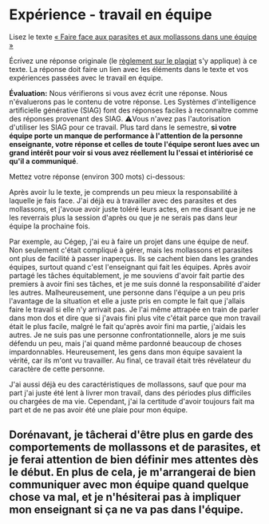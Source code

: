 # Expérience - travail en équipe

Lisez le texte [« Faire face aux parasites et aux mollassons dans une équipe »](https://etsmtl365-my.sharepoint.com/:w:/g/personal/christopher_fuhrman_etsmtl_ca/EcmQ4mhrCt5Ml9FUOiAPMmQBqtH3Z65GXrMLngDaeRCP8g?e=8JXrlf)

Écrivez une réponse originale (le [règlement sur le plagiat](https://www.etsmtl.ca/Etudes/citer-pas-plagier) s'y applique) à ce texte.
La réponse doit faire un lien avec les éléments dans le texte et vos expériences passées avec le travail en équipe.

**Évaluation:** Nous vérifierons si vous avez écrit une réponse.
Nous n'évaluerons pas le contenu de votre réponse.
Les Systèmes d'intelligence artificielle générative (SIAG) font des réponses faciles à reconnaître comme des réponses provenant des SIAG. 
⚠️Vous n'avez pas l'autorisation d'utiliser les SIAG pour ce travail. 
Plus tard dans le semestre, **si votre équipe porte un manque de performance à l'attention de la personne enseignante, votre réponse et celles de toute l'équipe seront lues avec un grand intérêt pour voir si vous avez réellement lu l'essai et intériorisé ce qu'il a communiqué**.

Mettez votre réponse (environ 300 mots) ci-dessous:

Après avoir lu le texte, je comprends un peu mieux la responsabilité à laquelle je fais face. J'ai déjà eu à travailler avec des parasites et des mollassons, et j'avoue avoir juste toléré leurs actes, en me disant que je ne les reverrais plus la session d'après ou que je ne serais pas dans leur équipe la prochaine fois. 

Par exemple, au Cégep, j'ai eu à faire un projet dans une équipe de neuf. Non seulement c'était compliqué à gérer, mais les mollassons et parasites ont plus de facilité à passer inaperçus. Ils se cachent bien dans les grandes équipes, surtout quand c'est l'enseignant qui fait les équipes. Après avoir partagé les tâches équitablement, je me souviens d'avoir fait partie des premiers à avoir fini ses tâches, et je me suis donné la responsabilité d'aider les autres. Malheureusement, une personne dans l'équipe a un peu pris l'avantage de la situation et elle a juste pris en compte le fait que j'allais faire le travail si elle n'y arrivait pas. Je l'ai même attrapée en train de parler dans mon dos et dire que si j'avais fini plus vite c'était parce que mon travail était le plus facile, malgré le fait qu'après avoir fini ma partie, j'aidais les autres. Je ne suis pas une personne confrontationnelle, alors je me suis défendu un peu, mais j'ai quand même pardonné beaucoup de choses impardonnables. Heureusement, les gens dans mon équipe savaient la vérité, car ils m'ont vu travailler. Au final, ce travail était très révélateur du caractère de cette personne.

J'ai aussi déjà eu des caractéristiques de mollassons, sauf que pour ma part j'ai juste été lent à livrer mon travail, dans des périodes plus difficiles ou chargées de ma vie. Cependant, j'ai la certitude d'avoir toujours fait ma part et de ne pas avoir été une plaie pour mon équipe. 

Dorénavant, je tâcherai d'être plus en garde des comportements de mollassons et de parasites, et je ferai attention de bien définir mes attentes dès le début. En plus de cela, je m'arrangerai de bien communiquer avec mon équipe quand quelque chose va mal, et je n'hésiterai pas à impliquer mon enseignant si ça ne va pas dans l'équipe.
---
